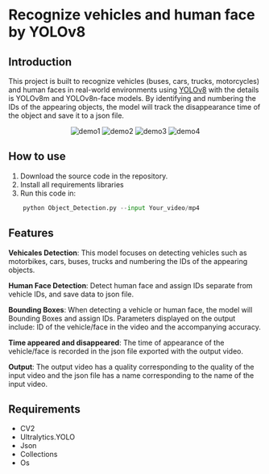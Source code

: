 # Recognize vehicles and human face by YOLOv8
## Introduction
This project is built to recognize vehicles (buses, cars, trucks, motorcycles) and human faces in real-world environments using [YOLOv8](https://docs.ultralytics.com/models/yolov8/) with the details is YOLOv8m and YOLOv8n-face models. By identifying and numbering the IDs of the appearing objects, the model will track the disappearance time of the object and save it to a json file.

<div align="center">
    <img alt="demo1" src="https://github.com/SaikySu/Yolov8-Vehicles-and-Human-face-Detection/blob/main/Example/Face_before.gif">
    <img alt="demo2" src="https://github.com/SaikySu/Yolov8-Vehicles-and-Human-face-Detection/blob/main/Example/Vehicles_before.gif">
    <img alt="demo3" src="https://github.com/SaikySu/Yolov8-Vehicles-and-Human-face-Detection/blob/main/Example/Face_after.gif">
    <img alt="demo4" src="https://github.com/SaikySu/Yolov8-Vehicles-and-Human-face-Detection/blob/main/Example/Vehicles_after.gif">
</div>

## How to use
1. Download the source code in the repository.
2. Install all requirements libraries
3. Run this code in: 

```python
    python Object_Detection.py --input Your_video/mp4
```

## Features
**Vehicales Detection**: This model focuses on detecting vehicles such as motorbikes, cars, buses, trucks and numbering the IDs of the appearing objects.

**Human Face Detection**: Detect human face and assign IDs separate from vehicle IDs, and save data to json file.

**Bounding Boxes**: When detecting a vehicle or human face, the model will Bounding Boxes and assign IDs. Parameters displayed on the output include: ID of the vehicle/face in the video and the accompanying accuracy.

**Time appeared and disappeared**: The time of appearance of the vehicle/face is recorded in the json file exported with the output video.

**Output**: The output video has a quality corresponding to the quality of the input video and the json file has a name corresponding to the name of the input video.

## Requirements
* CV2
* Ultralytics.YOLO
* Json
* Collections
* Os